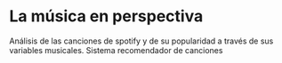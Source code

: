 # La música en perspectiva
Análisis de las canciones de spotify y de su popularidad a través de sus variables musicales. Sistema recomendador de canciones
